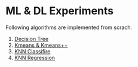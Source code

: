 # ML & DL Experiments

Following algorithms are implemented from scrach.

1. [Decision Tree](/DECISION-TREE)
2. [Kmeans & Kmeans++](/KMEANS-AND-KMEANS++)
3. [KNN Classifire](/KNN-CLASSIFIRE)
4. [KNN Regression](/KNN-REGRESSION)
